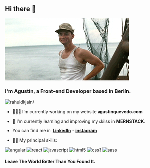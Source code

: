 ## Hi there 👋

<img src="https://raw.githubusercontent.com/agustinquevedo/agustinquevedo/master/assets/hithere.gif">

### I'm Agustín, a Front-end Developer based in Berlín.

<p> <img src=https://komarev.com/ghpvc/?username=agustinquevedo alt=rahuldkjain/> </p>

- 👨🏻‍💻 I’m currently working on my website **agustinquevedo.com**
- 🌱 I’m currently learning and improving my skilss in **MERNSTACK**.
-  You can find me in: **[LinkedIn](https://www.linkedin.com/in/agustinquevedo)** - **[instagram](https://www.instagram.com/agusquevedo16)** 

- 💪🏻 My principal skills: 

<p><img src=https://devicons.github.io/devicon/devicon.git/icons/angularjs/angularjs-original.svg alt=angular width="40" height="40"/> <img src=https://devicons.github.io/devicon/devicon.git/icons/react/react-original-wordmark.svg alt=react width="40" height="40"/> <img src=https://devicons.github.io/devicon/devicon.git/icons/javascript/javascript-original.svg alt=javascript width="40" height="40"/> <img src=https://devicons.github.io/devicon/devicon.git/icons/html5/html5-original-wordmark.svg alt=html5 width="40" height="40"/> <img src=https://devicons.github.io/devicon/devicon.git/icons/css3/css3-original-wordmark.svg alt=css3 width="40" height="40"/>  <img src=https://devicons.github.io/devicon/devicon.git/icons/sass/sass-original.svg alt=sass width="40" height="40"/></p>

#### Leave The World Better Than You Found It.